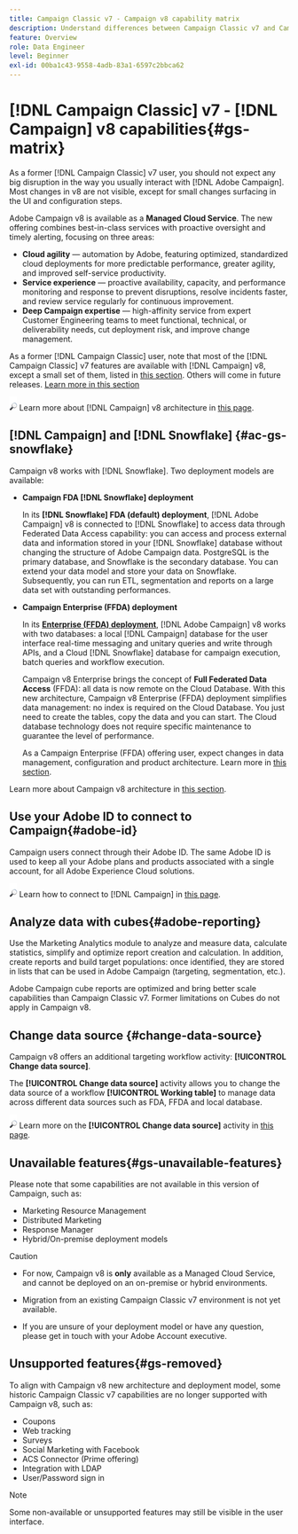 ```yaml
---
title: Campaign Classic v7 - Campaign v8 capability matrix
description: Understand differences between Campaign Classic v7 and Campaign v8
feature: Overview
role: Data Engineer
level: Beginner
exl-id: 00ba1c43-9558-4adb-83a1-6597c2bbca62
---
```

# [!DNL Campaign Classic] v7 - [!DNL Campaign] v8 capabilities{#gs-matrix}

As a former [!DNL Campaign Classic] v7 user, you should not expect any big disruption in the way you usually interact with [!DNL Adobe Campaign]. Most changes in v8 are not visible, except for small changes surfacing in the UI and configuration steps. 

Adobe Campaign v8 is available as a **Managed Cloud Service**. The new offering combines best-in-class services with proactive oversight and timely alerting, focusing on three areas:

* **Cloud agility** — automation by Adobe, featuring optimized, standardized cloud deployments for more predictable performance, greater agility, and improved self-service productivity.
* **Service experience** — proactive availability, capacity, and performance monitoring and response to prevent disruptions, resolve incidents faster, and review service regularly for continuous improvement.
* **Deep Campaign expertise** — high-affinity service from expert Customer Engineering teams to meet functional, technical, or deliverability needs, cut deployment risk, and improve change management.

As a former [!DNL Campaign Classic] user, note that most of the [!DNL Campaign Classic] v7 features are available with [!DNL Campaign] v8, except a small set of them, listed in [this section](#gs-removed). Others will come in future releases. [Learn more in this section](#gs-unavailable-features)

![](../assets/do-not-localize/glass.png) Learn more about [!DNL Campaign] v8 architecture in [this page](../architecture/architecture.md).

## [!DNL Campaign] and [!DNL Snowflake] {#ac-gs-snowflake}

Campaign v8 works with [!DNL Snowflake]. Two deployment models are available:

* **Campaign FDA [!DNL Snowflake] deployment**

    In its **[!DNL Snowflake] FDA (default) deployment**, [!DNL Adobe Campaign] v8 is connected to [!DNL Snowflake] to access data through Federated Data Access capability: you can access and process external data and information stored in your [!DNL Snowflake] database without changing the structure of Adobe Campaign data. PostgreSQL is the primary database, and Snowflake is the secondary database. You can extend your data model and store your data on Snowflake. Subsequently, you can run ETL, segmentation and reports on a large data set with outstanding performances.

* **Campaign Enterprise (FFDA) deployment**

    In its **[Enterprise (FFDA) deployment](../architecture/enterprise-deployment.md)**, [!DNL Adobe Campaign] v8 works with two databases: a local [!DNL Campaign] database for the user interface real-time messaging and unitary queries and write through APIs, and a Cloud [!DNL Snowflake] database for campaign execution, batch queries and workflow execution.

    Campaign v8 Enterprise brings the concept of **Full Federated Data Access** (FFDA): all data is now remote on the Cloud Database. With this new architecture, Campaign v8 Enterprise (FFDA) deployment simplifies data management: no index is required on the Cloud Database. You just need to create the tables, copy the data and you can start. The Cloud database technology does not require specific maintenance to guarantee the level of performance.

    As a Campaign Enterprise (FFDA) offering user, expect changes in data management, configuration and product architecture. Learn more in [this section](../architecture/enterprise-deployment.md).

Learn more about Campaign v8 architecture in [this section](../architecture/architecture.md).

## Use your Adobe ID to connect to Campaign{#adobe-id}

Campaign users connect through their Adobe ID. The same Adobe ID is used to keep all your Adobe plans and products associated with a single account, for all Adobe Experience Cloud solutions. 

![](../assets/do-not-localize/glass.png) Learn how to connect to [!DNL Campaign] in [this page](connect.md).

## Analyze data with cubes{#adobe-reporting}

Use the Marketing Analytics module to analyze and measure data, calculate statistics, simplify and optimize report creation and calculation. In addition, create reports and build target populations: once identified, they are stored in lists that can be used in Adobe Campaign (targeting, segmentation, etc.).

Adobe Campaign cube reports are optimized and bring better scale capabilities than Campaign Classic v7. Former limitations on Cubes do not apply in Campaign v8.

## Change data source {#change-data-source}

Campaign v8 offers an additional targeting workflow activity: **[!UICONTROL Change data source]**.

The **[!UICONTROL Change data source]** activity allows you to change the data source of a workflow **[!UICONTROL Working table]** to manage data across different data sources such as FDA, FFDA and local database.

![](../assets/do-not-localize/glass.png) Learn more on the **[!UICONTROL Change data source]** activity in [this page](../config/workflows.md#change-data-source-activity).

## Unavailable features{#gs-unavailable-features}

Please note that some capabilities are not available in this version of Campaign, such as:

* Marketing Resource Management
* Distributed Marketing
* Response Manager
* Hybrid/On-premise deployment models

>[!CAUTION]
>
>* For now, Campaign v8 is **only** available as a Managed Cloud Service, and cannot be deployed on an on-premise or hybrid environments. 
>
>* Migration from an existing Campaign Classic v7 environment is not yet available.
>
>* If you are unsure of your deployment model or have any question, please get in touch with your Adobe Account executive.

## Unsupported features{#gs-removed}

To align with Campaign v8 new architecture and deployment model, some historic Campaign Classic v7 capabilities are no longer supported with Campaign v8, such as:

* Coupons
* Web tracking
* Surveys
* Social Marketing with Facebook
* ACS Connector (Prime offering)
* Integration with LDAP
* User/Password sign in

>[!NOTE]
>
>Some non-available or unsupported features may still be visible in the user interface.
